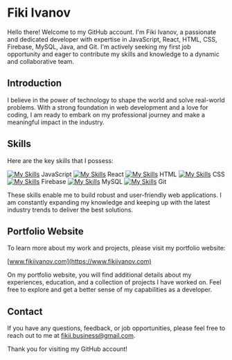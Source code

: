 # Fiki Ivanov

Hello there! Welcome to my GitHub account. I'm Fiki Ivanov, a passionate and dedicated developer with expertise in JavaScript, React, HTML, CSS, Firebase, MySQL, Java, and Git. I'm actively seeking my first job opportunity and eager to contribute my skills and knowledge to a dynamic and collaborative team.

## Introduction

I believe in the power of technology to shape the world and solve real-world problems. With a strong foundation in web development and a love for coding, I am ready to embark on my professional journey and make a meaningful impact in the industry.

## Skills

Here are the key skills that I possess:


[![My Skills](https://skillicons.dev/icons?i=js&perline=1)](https://skillicons.dev)
 JavaScript
[![My Skills](https://skillicons.dev/icons?i=react&perline=1)](https://skillicons.dev)
 React
[![My Skills](https://skillicons.dev/icons?i=html&perline=1)](https://skillicons.dev)
 HTML
[![My Skills](https://skillicons.dev/icons?i=css&perline=1)](https://skillicons.dev)
 CSS
[![My Skills](https://skillicons.dev/icons?i=firebase&perline=1)](https://skillicons.dev)
 Firebase
[![My Skills](https://skillicons.dev/icons?i=mysql&perline=1)](https://skillicons.dev)
 MySQL
[![My Skills](https://skillicons.dev/icons?i=github&perline=1)](https://skillicons.dev)
 Git


 These skills enable me to build robust and user-friendly web applications. I am constantly expanding my knowledge and keeping up with the latest industry trends to deliver the best solutions.

## Portfolio Website

To learn more about my work and projects, please visit my portfolio website:

[www.fikiivanov.com](https://www.fikiivanov.com)

On my portfolio website, you will find additional details about my experiences, education, and a collection of projects I have worked on. Feel free to explore and get a better sense of my capabilities as a developer.

## Contact

If you have any questions, feedback, or job opportunities, please feel free to reach out to me at fikii.business@gmail.com.

Thank you for visiting my GitHub account!
